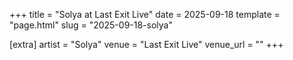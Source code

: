 +++
title = "Solya at Last Exit Live"
date = 2025-09-18
template = "page.html"
slug = "2025-09-18-solya"

[extra]
artist = "Solya"
venue = "Last Exit Live"
venue_url = ""
+++
